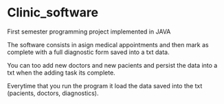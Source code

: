 # Clinic_software
First semester programming project implemented in JAVA

The software consists in asign medical appointments and then mark as complete with a full diagnostic form saved into a txt data.

You can too add new doctors and new pacients and persist the data into a txt when the adding task its complete.

Everytime that you run the program it load the data saved into the txt (pacients, doctors, diagnostics).
